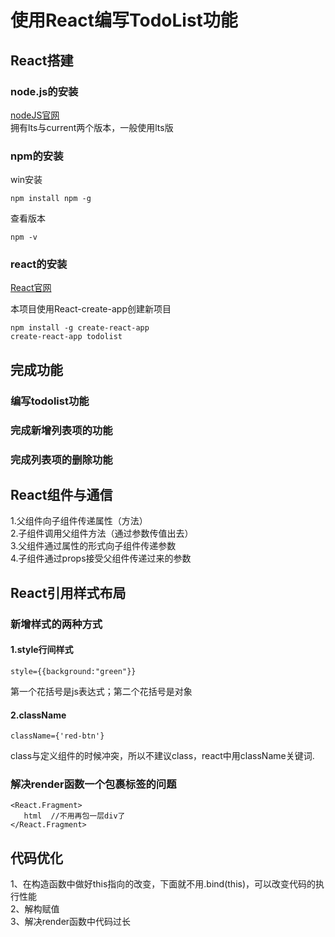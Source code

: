 # 使用React编写TodoList功能

## React搭建
### node.js的安装
[nodeJS官网](https://nodejs.org/en/ "nodeJS官网")  
拥有lts与current两个版本，一般使用lts版
### npm的安装
win安装  

    npm install npm -g
查看版本

    npm -v
### react的安装
[React官网](https://reactjs.org/ "React官网")

本项目使用React-create-app创建新项目  

    npm install -g create-react-app
    create-react-app todolist 

## 完成功能

### 编写todolist功能

### 完成新增列表项的功能

### 完成列表项的删除功能


## React组件与通信
1.父组件向子组件传递属性（方法）  
2.子组件调用父组件方法（通过参数传值出去）  
3.父组件通过属性的形式向子组件传递参数  
4.子组件通过props接受父组件传递过来的参数  

## React引用样式布局
### 新增样式的两种方式  
#### 1.style行间样式 
    style={{background:"green"}}
第一个花括号是js表达式；第二个花括号是对象
#### 2.className
    className={'red-btn'}
class与定义组件的时候冲突，所以不建议class，react中用className关键词.
### 解决render函数一个包裹标签的问题  
    <React.Fragment>
       html  //不用再包一层div了
    </React.Fragment>


## 代码优化
1、在构造函数中做好this指向的改变，下面就不用.bind(this)，可以改变代码的执行性能  
2、解构赋值  
3、解决render函数中代码过长  
